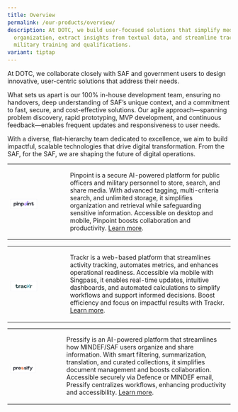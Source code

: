```yaml
---
title: Overview
permalink: /our-products/overview/
description: At DOTC, we build user-focused solutions that simplify media
  organization, extract insights from textual data, and streamline tracking of
  military training and qualifications.
variant: tiptap
---
```

<p>At DOTC, we collaborate closely with SAF and government users to design
innovative, user-centric solutions that address their needs.</p>
<p>What sets us apart is our 100% in-house development team, ensuring no
handovers, deep understanding of SAF’s unique context, and a commitment
to fast, secure, and cost-effective solutions. Our agile approach—spanning
problem discovery, rapid prototyping, MVP development, and continuous feedback—enables
frequent updates and responsiveness to user needs.</p>
<p>With a diverse, flat-hierarchy team dedicated to excellence, we aim to
build impactful, scalable technologies that drive digital transformation.
From the SAF, for the SAF, we are shaping the future of digital operations.
<br>
</p>
<p></p>
<table style="minWidth: 50px">
<colgroup>
<col>
<col>
</colgroup>
<tbody>
<tr>
<td rowspan="1" colspan="1">
<p></p>
<div class="isomer-image-wrapper">
<img style="width: 50%;" height="auto" width="100%" alt="" src="/images/7PinpointBlack_Horizontal_4x.png">
</div>
</td>
<td rowspan="1" colspan="1">
<p>Pinpoint is a secure AI-powered platform for public officers and military
personnel to store, search, and share media. With advanced tagging, multi-criteria
search, and unlimited storage, it simplifies organization and retrieval
while safeguarding sensitive information. Accessible on desktop and mobile,
Pinpoint boosts collaboration and productivity. <a href="https://www.dotc.gov.sg/our-products/pinpoint/" rel="noopener" target="_blank">Learn more</a>.</p>
</td>
</tr>
</tbody>
</table>
<p></p>
<p></p>
<p></p>
<table style="minWidth: 50px">
<colgroup>
<col>
<col>
</colgroup>
<tbody>
<tr>
<td rowspan="1" colspan="1">
<p></p>
<div class="isomer-image-wrapper">
<img style="width: 50%;" height="auto" width="100%" alt="" src="/images/7TrackrBlack_Horizontal_4x.png">
</div>
</td>
<td rowspan="1" colspan="1">
<p>Trackr is a web-based platform that streamlines activity tracking, automates
metrics, and enhances operational readiness. Accessible via mobile with
Singpass, it enables real-time updates, intuitive dashboards, and automated
calculations to simplify workflows and support informed decisions. Boost
efficiency and focus on impactful results with Trackr. <a href="https://www.dotc.gov.sg/our-products/trackr/" rel="noopener noreferrer nofollow" target="_blank">Learn more</a>.</p>
</td>
</tr>
</tbody>
</table>
<p></p>
<p></p>
<p></p>
<table style="minWidth: 50px">
<colgroup>
<col>
<col>
</colgroup>
<tbody>
<tr>
<td rowspan="1" colspan="1">
<p></p>
<div class="isomer-image-wrapper">
<img style="width: 50%;" height="auto" width="100%" alt="" src="/images/7PressifyBlack_Horizontal_4x.png">
</div>
</td>
<td rowspan="1" colspan="1">
<p>Pressify is an AI-powered platform that streamlines how MINDEF/SAF users
organize and share information. With smart filtering, summarization, translation,
and curated collections, it simplifies document management and boosts collaboration.
Accessible securely via Defence or MINDEF email, Pressify centralizes workflows,
enhancing productivity and accessibility. <a href="https://www.dotc.gov.sg/our-products/pressify/" rel="noopener noreferrer nofollow" target="_blank">Learn more</a>.</p>
</td>
</tr>
</tbody>
</table>
<p></p>
<p></p>
<p></p>
<p></p>
<p></p>
<p></p>
<p></p>
<p></p>
<p></p>
<p></p>
<p></p>
<p></p>
<p></p>
<p></p>
<p></p>
<p></p>
<p></p>